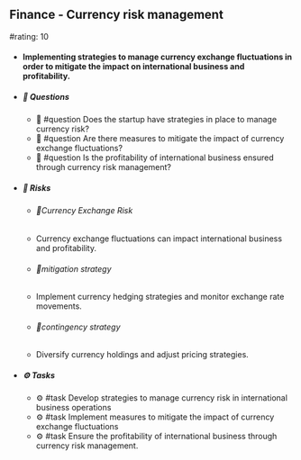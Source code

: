 ## Finance - Currency risk management
#rating: 10
- #### Implementing strategies to manage currency exchange fluctuations in order to mitigate the impact on international business and profitability.
- ##### 💭 Questions
  - 💭 #question Does the startup have strategies in place to manage currency risk?
  - 💭 #question Are there measures to mitigate the impact of currency exchange fluctuations?
  - 💭 #question Is the profitability of international business ensured through currency risk management?
- ##### 🚨 Risks
  - ###### 🚨Currency Exchange Risk
  - Currency exchange fluctuations can impact international business and profitability.
  - ###### 🚨mitigation strategy
  - Implement currency hedging strategies and monitor exchange rate movements.
  - ###### 🚨contingency strategy
  - Diversify currency holdings and adjust pricing strategies.
- ##### ⚙️ Tasks
  - ⚙️ #task Develop strategies to manage currency risk in international business operations
  - ⚙️ #task  Implement measures to mitigate the impact of currency exchange fluctuations
  - ⚙️ #task  Ensure the profitability of international business through currency risk management.


